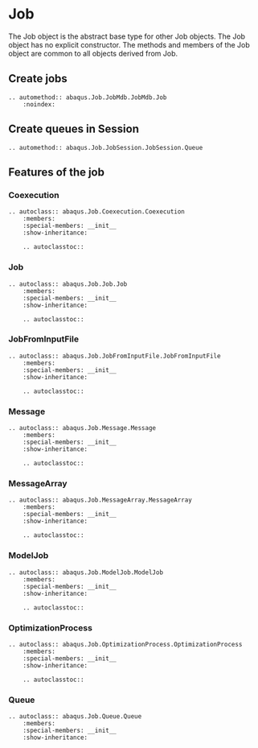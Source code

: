 # Job

The Job object is the abstract base type for other Job objects. The Job object has no explicit constructor. The methods and members of the Job object are common to all objects derived from Job.

## Create jobs

```{eval-rst}
.. automethod:: abaqus.Job.JobMdb.JobMdb.Job
    :noindex:

```

## Create queues in Session

```{eval-rst}
.. automethod:: abaqus.Job.JobSession.JobSession.Queue

```

## Features of the job

### Coexecution

```{eval-rst}
.. autoclass:: abaqus.Job.Coexecution.Coexecution
    :members:
    :special-members: __init__
    :show-inheritance:

    .. autoclasstoc::
```

### Job

```{eval-rst}
.. autoclass:: abaqus.Job.Job.Job
    :members:
    :special-members: __init__
    :show-inheritance:

    .. autoclasstoc::
```

### JobFromInputFile

```{eval-rst}
.. autoclass:: abaqus.Job.JobFromInputFile.JobFromInputFile
    :members:
    :special-members: __init__
    :show-inheritance:

    .. autoclasstoc::
```

### Message

```{eval-rst}
.. autoclass:: abaqus.Job.Message.Message
    :members:
    :special-members: __init__
    :show-inheritance:

    .. autoclasstoc::
```

### MessageArray

```{eval-rst}
.. autoclass:: abaqus.Job.MessageArray.MessageArray
    :members:
    :special-members: __init__
    :show-inheritance:

    .. autoclasstoc::
```

### ModelJob

```{eval-rst}
.. autoclass:: abaqus.Job.ModelJob.ModelJob
    :members:
    :special-members: __init__
    :show-inheritance:

    .. autoclasstoc::
```

### OptimizationProcess

```{eval-rst}
.. autoclass:: abaqus.Job.OptimizationProcess.OptimizationProcess
    :members:
    :special-members: __init__
    :show-inheritance:

    .. autoclasstoc::
```

### Queue

```{eval-rst}
.. autoclass:: abaqus.Job.Queue.Queue
    :members:
    :special-members: __init__
    :show-inheritance:
```
